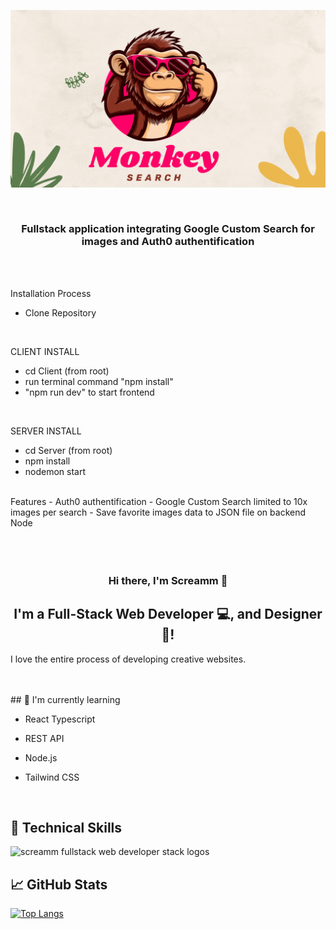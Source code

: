 <p align="center">
  <img src="https://raw.githubusercontent.com/screamm/Inl-mningsuppgift-1-David-Lindestrand-Cuenca/main/monkey%20search.gif" alt="monkey search banner">
</p>

<br>


<h3 align="center">
  Fullstack application integrating Google Custom Search for images and Auth0 authentification

</h3>
<br>

<br>


Installation Process
<br>
- Clone Repository
<br>

CLIENT INSTALL
- cd Client (from root)
- run terminal command "npm install"
- "npm run dev" to start frontend
  
<br>

SERVER INSTALL
- cd Server (from root)
- npm install
- nodemon start

<br>
Features
- Auth0 authentification
- Google Custom Search limited to 10x images per search
- Save favorite images data to JSON file on backend Node

<br>
<br>
<br>
<br>

<h3 align="center">
Hi there, I'm Screamm 👋
</h3>

<h2 align="center">
I'm a Full-Stack Web Developer 💻, and Designer 🎨!
</h2> 

I love the entire process of developing creative websites. 

<br>
<br>
## 🌱 I'm currently learning

- React Typescript
- REST API
- Node.js
- Tailwind CSS

  <br>
  

## 💼 Technical Skills

  <img src="https://raw.githubusercontent.com/screamm/MonkeySearch/main/Fullstack%20Screamm%20Dark%20bg.png" alt="screamm fullstack web developer stack logos">


<br>

## 📈 GitHub Stats 

[![Top Langs](https://github-readme-stats.vercel.app/api/top-langs/?username=screamm&layout=compact)](https://github.com/screamm)


<br>
